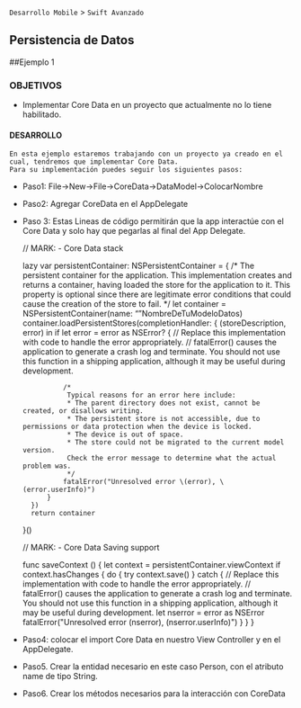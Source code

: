 
`Desarrollo Mobile` > `Swift Avanzado`

## Persistencia de Datos
##Ejemplo 1

### OBJETIVOS 

- Implementar Core Data en un proyecto que actualmente no lo tiene habilitado.

#### DESARROLLO

    En esta ejemplo estaremos trabajando con un proyecto ya creado en el cual, tendremos que implementar Core Data.
    Para su implementación puedes seguir los siguientes pasos:
    
- Paso1:  File->New->File->CoreData->DataModel->ColocarNombre
- Paso2:  Agregar CoreData en el AppDelegate
- Paso 3: Estas Lineas de código permitirán que la app interactúe con el Core Data y solo hay que pegarlas al final del App Delegate.

    // MARK: - Core Data stack

    lazy var persistentContainer: NSPersistentContainer = {
        /*
         The persistent container for the application. This implementation
         creates and returns a container, having loaded the store for the
         application to it. This property is optional since there are legitimate
         error conditions that could cause the creation of the store to fail.
        */
        let container = NSPersistentContainer(name: “”NombreDeTuModeloDatos)
        container.loadPersistentStores(completionHandler: { (storeDescription, error) in
            if let error = error as NSError? {
                // Replace this implementation with code to handle the error appropriately.
                // fatalError() causes the application to generate a crash log and terminate. You should not use this function in a shipping application, although it may be useful during development.
                 
                /*
                 Typical reasons for an error here include:
                 * The parent directory does not exist, cannot be created, or disallows writing.
                 * The persistent store is not accessible, due to permissions or data protection when the device is locked.
                 * The device is out of space.
                 * The store could not be migrated to the current model version.
                 Check the error message to determine what the actual problem was.
                 */
                fatalError("Unresolved error \(error), \(error.userInfo)")
            }
        })
        return container
    }()

    // MARK: - Core Data Saving support

    func saveContext () {
        let context = persistentContainer.viewContext
        if context.hasChanges {
            do {
                try context.save()
            } catch {
                // Replace this implementation with code to handle the error appropriately.
                // fatalError() causes the application to generate a crash log and terminate. You should not use this function in a shipping application, although it may be useful during development.
                let nserror = error as NSError
                fatalError("Unresolved error \(nserror), \(nserror.userInfo)")
            }
        }
    }

- Paso4: colocar el import Core Data en nuestro View Controller y en el AppDelegate.

- Paso5. Crear la entidad necesario en este caso Person, con el atributo name de tipo String.

- Paso6. Crear los métodos necesarios para la interacción con CoreData


    
